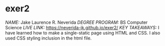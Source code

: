 # exer2

*NAME:* Jake Laurence R. Neverida
*DEGREE PROGRAM:* BS Computer Science
*LIVE LINK:* https://neverida-jk.github.io/exer2/
*KEY TAKEAWAYS:* I have learned how to make a single-static page using HTML and CSS. I also used CSS styling inclusion in the html file.

